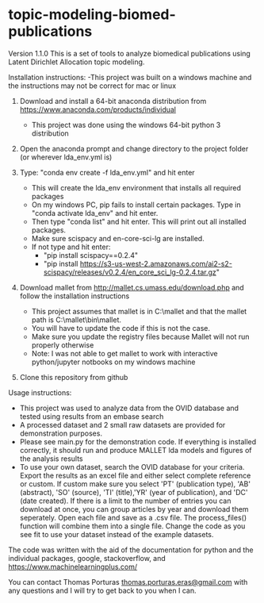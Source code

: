 # topic-modeling-biomed-publications
 Version 1.1.0
 This is a set of tools to analyze biomedical publications using Latent Dirichlet Allocation topic modeling.
    

Installation instructions:
    -This project was built on a windows machine and the instructions may not be correct for mac or linux

1. Download and install a 64-bit anaconda distribution from https://www.anaconda.com/products/individual
    - This project was done using the windows 64-bit python 3 distribution

2. Open the anaconda prompt and change directory to the project folder (or wherever lda_env.yml is)

3. Type: "conda env create -f lda_env.yml" and hit enter
    - This will create the lda_env environment that installs all required packages
    - On my windows PC, pip fails to install certain packages. Type in "conda activate lda_env" and hit enter.
    - Then type "conda list" and hit enter. This will print out all installed packages. 
    - Make sure scispacy and en-core-sci-lg are installed.
    - If not type and hit enter: 
        - "pip install scispacy==0.2.4"
        - "pip install https://s3-us-west-2.amazonaws.com/ai2-s2-scispacy/releases/v0.2.4/en_core_sci_lg-0.2.4.tar.gz"

4. Download mallet from http://mallet.cs.umass.edu/download.php and follow the installation instructions
    - This project assumes that mallet is in C:\mallet and that the mallet path is C:\mallet\bin\mallet.
    - You will have to update the code if this is not the case.
    - Make sure you update the registry files because Mallet will not run properly otherwise
    - Note: I was not able to get mallet to work with interactive python/jupyter notbooks on my windows machine

5. Clone this repository from github

Usage instructions:
- This project was used to analyze data from the OVID database and tested using results from an embase search 
- A processed dataset and 2 small raw datasets are provided for demonstration purposes. 
- Please see main.py for the demonstration code. If everything is installed correctly, it should run and 
    produce MALLET lda models and figures of the analysis results
- To use your own dataset, search the OVID database for your criteria. Export the results as an excel file and either select complete reference or custom. If custom make sure you select 'PT' (publication type), 'AB' (abstract), 'SO' (source), 'TI' (title),'YR' (year of publication), and 'DC' (date created). If there is a limit to the number of entries you can download at once, you can group articles by year and download them seperately. Open each file and save as a .csv file. The process_files() function will combine them into a single file. Change the code as you see fit to use your dataset instead of the example datasets.

The code was written with the aid of the documentation for python and the individual packages, google, stackoverflow, and https://www.machinelearningplus.com/

You can contact Thomas Porturas <thomas.porturas.eras@gmail.com> with any questions and I will try to get back to you when I can.
